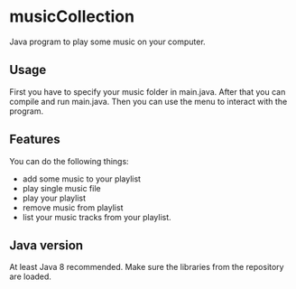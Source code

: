# musicCollection
Java program to play some music on your computer.
## Usage
First you have to specify your music folder in main.java. After that you can compile and run main.java. 
Then you can use the menu to interact with the program.
## Features
You can do the following things:
* add some music to your playlist
* play single music file
* play your playlist
* remove music from playlist
* list your music tracks from your playlist.
## Java version
At least Java 8 recommended. Make sure the libraries from the repository are loaded.
